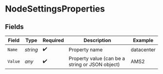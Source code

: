# NodeSettingsProperties


## Fields

| Field                                           | Type                                            | Required                                        | Description                                     | Example                                         |
| ----------------------------------------------- | ----------------------------------------------- | ----------------------------------------------- | ----------------------------------------------- | ----------------------------------------------- |
| `Name`                                          | *string*                                        | :heavy_check_mark:                              | Property name                                   | datacenter                                      |
| `Value`                                         | *any*                                           | :heavy_check_mark:                              | Property value (can be a string or JSON object) | AMS2                                            |